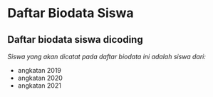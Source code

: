Daftar Biodata Siswa
==
Daftar biodata siswa dicoding
--
*Siswa yang akan dicatat pada daftar biodata ini adalah siswa dari:*
- angkatan 2019
- angkatan 2020
- angkatan 2021
